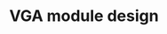 # VGA module design

<!-- 
Structure
    -introduction
        -? tell what the role of the VGA module is and why it should be made/why it is a seperate submodule
    -required specifications and boundary conditions of the module
        -? first a general description of what the VGA module should be able to do
            -? then use that description to draft a set of specifications
        -? now Take It To The Limit
    -deconstruction of the vga module in submodules
        -the scanner (rtl description)
            -? how one counts and keeps track of which horizontal pixel and which vertical row is being set now. Also synchronises the display to the chip
            -> the 2 sync generators
            -> the 2 counters
        -coloring (structural?/rtl description)
            -? the pixel coloring logic -> this module outputs what color a pixel should be based on the game data recieved from memory (player location, time left, player percentages)
            -> the top of coloring will house the gigantic if-tree that decides what color to draw
            -> the game data will be processed by subblocks of coloring so the desired RELATIVE pixel locations and colors will be known
                -char_offset_adder
                -number_sprite with the dig3_num_splitter
    -design of the submodules and their components
        -? information on how the module should look and how much combinatorial logic compared to registers/latches will be included
    -testbenches/simulation and synthesis 
        -> TODO make testbenches for all the components/submodules
    
 -->


